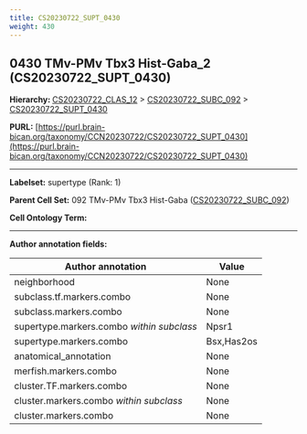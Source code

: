 ```yaml
---
title: CS20230722_SUPT_0430
weight: 430
---
```

## 0430 TMv-PMv Tbx3 Hist-Gaba_2 (CS20230722_SUPT_0430)
<b>Hierarchy: </b>
[CS20230722_CLAS_12](../CS20230722_CLAS_12) >
[CS20230722_SUBC_092](../CS20230722_SUBC_092) >
[CS20230722_SUPT_0430](../CS20230722_SUPT_0430)

**PURL:** [https://purl.brain-bican.org/taxonomy/CCN20230722/CS20230722_SUPT_0430](https://purl.brain-bican.org/taxonomy/CCN20230722/CS20230722_SUPT_0430)

---


**Labelset:** supertype (Rank: 1)

**Parent Cell Set:** 092 TMv-PMv Tbx3 Hist-Gaba ([CS20230722_SUBC_092](../CS20230722_SUBC_092))



**Cell Ontology Term:** 

[MARKER GENES.]: #


---

[TRANSFERRED ANNOTATIONS.]: #


[AUTHOR ANNOTATION FIELDS.]: #


**Author annotation fields:**

| Author annotation | Value |
|-------------------|-------|
|neighborhood|None|
|subclass.tf.markers.combo|None|
|subclass.markers.combo|None|
|supertype.markers.combo _within subclass_|Npsr1|
|supertype.markers.combo|Bsx,Has2os|
|anatomical_annotation|None|
|merfish.markers.combo|None|
|cluster.TF.markers.combo|None|
|cluster.markers.combo _within subclass_|None|
|cluster.markers.combo|None|
